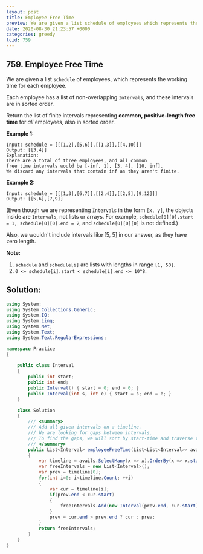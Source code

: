 ```yaml
---
layout: post
title: Employee Free Time
preview: We are given a list schedule of employees which represents the working time for each employee  Each employee has a list of nonover
date: 2020-08-30 21:23:57 +0000
categories: greedy
lcid: 759
---
```


## 759. Employee Free Time

We are given a list `schedule` of employees, which represents the working time for each employee.

Each employee has a list of non-overlapping `Intervals`, and these intervals are in sorted order.

Return the list of finite intervals representing **common, positive-length free time** for *all* employees, also in sorted order.

**Example 1:**

```
Input: schedule = [[[1,2],[5,6]],[[1,3]],[[4,10]]]
Output: [[3,4]]
Explanation:
There are a total of three employees, and all common
free time intervals would be [-inf, 1], [3, 4], [10, inf].
We discard any intervals that contain inf as they aren't finite.
```



**Example 2:**

```
Input: schedule = [[[1,3],[6,7]],[[2,4]],[[2,5],[9,12]]]
Output: [[5,6],[7,9]]
```



(Even though we are representing `Intervals` in the form `[x, y]`, the objects inside are `Intervals`, not lists or arrays. For example, `schedule[0][0].start = 1, schedule[0][0].end = 2`, and `schedule[0][0][0]` is not defined.)

Also, we wouldn't include intervals like [5, 5] in our answer, as they have zero length.

**Note:**

1. `schedule` and `schedule[i]` are lists with lengths in range `[1, 50]`.
2. `0 <= schedule[i].start < schedule[i].end <= 10^8`.

## Solution:

```c#
using System;
using System.Collections.Generic;
using System.IO;
using System.Linq;
using System.Net;
using System.Text;
using System.Text.RegularExpressions;

namespace Practice
{
	
	public class Interval
	{
		public int start;
		public int end;
		public Interval() { start = 0; end = 0; }
		public Interval(int s, int e) { start = s; end = e; }
	}

	class Solution
	{
		/// <summary>
        /// Add all given intervals on a timeline. 
        /// We are looking for gaps between intervals. 
        /// To find the gaps, we will sort by start-time and traverse the list
        /// </summary>
		public List<Interval> employeeFreeTime(List<List<Interval>> avails)
		{
			var timeline = avails.SelectMany(x => x).OrderBy(x => x.start).ToList();
			var freeIntervals = new List<Interval>();
			var prev = timeline[0];
			for(int i=0; i<timeline.Count; ++i)
			{
				var cur = timeline[i];
				if(prev.end < cur.start)
				{
					freeIntervals.Add(new Interval(prev.end, cur.start));
				}
				prev = cur.end > prev.end ? cur : prev;
			}
			return freeIntervals;
		}
	}
}
```